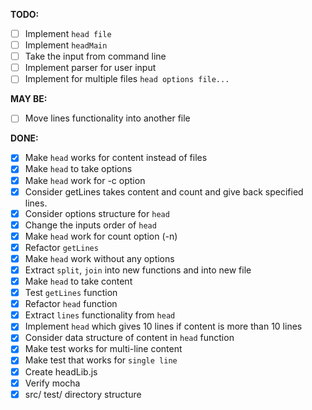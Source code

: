 **TODO:**
- [ ] Implement `head file`
- [ ] Implement `headMain`
- [ ] Take the input from command line
- [ ] Implement parser for user input
- [ ] Implement for multiple files `head options file...`

**MAY BE:**
- [ ] Move lines functionality into another file

**DONE:**
- [x] Make `head` works for content instead of files
- [x] Make `head` to take options
- [x] Make `head` work for -c option
- [x] Consider getLines takes content and count and give back specified lines.
- [x] Consider options structure for `head`
- [x] Change the inputs order of `head`
- [x] Make `head` work for count option (-n)
- [x] Refactor `getLines`
- [x] Make `head` work without any options
- [x] Extract `split`, `join` into new functions and into new file
- [x] Make `head` to take content
- [x] Test `getLines` function
- [x] Refactor `head` function
- [x] Extract `lines` functionality from `head`
- [x] Implement `head` which gives 10 lines if content is more than 10 lines
- [x] Consider data structure of content in `head` function
- [x] Make test works for multi-line content
- [x] Make test that works for `single line`
- [x] Create headLib.js
- [x] Verify mocha
- [x] src/ test/ directory structure
